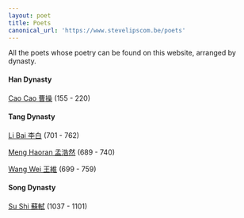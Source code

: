 ```yaml
---
layout: poet
title: Poets
canonical_url: 'https://www.stevelipscom.be/poets'
---
```

All the poets whose poetry can be found on this website, arranged by dynasty.

#### Han Dynasty
[Cao Cao 曹操](/poets/cao-cao-曹操) (155 - 220)
#### Tang Dynasty
[Li Bai 李白](/poets/li-bai-李白) (701 - 762)

[Meng Haoran 孟浩然](/poets/meng-haoran-孟浩然) (689 - 740)

[Wang Wei 王維](/poets/wang-wei-王維) (699 - 759)
#### Song Dynasty
[Su Shi 蘇軾](/poets/su-shi-蘇軾) (1037 - 1101)
